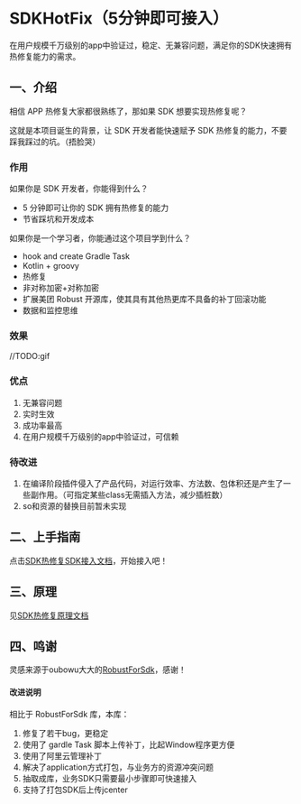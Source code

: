 # SDKHotFix（5分钟即可接入）

在用户规模千万级别的app中验证过，稳定、无兼容问题，满足你的SDK快速拥有热修复能力的需求。

## 一、介绍

相信 APP 热修复大家都很熟练了，那如果 SDK 想要实现热修复呢？

这就是本项目诞生的背景，让 SDK 开发者能快速赋予 SDK 热修复的能力，不要踩我踩过的坑。（捂脸哭）

### 作用

如果你是 SDK 开发者，你能得到什么？
- 5 分钟即可让你的 SDK 拥有热修复的能力
- 节省踩坑和开发成本

如果你是一个学习者，你能通过这个项目学到什么？
- hook and create Gradle Task
- Kotlin + groovy
- 热修复
- 非对称加密+对称加密
- 扩展美团 Robust 开源库，使其具有其他热更库不具备的补丁回滚功能
- 数据和监控思维

### 效果
//TODO:gif

### 优点

1. 无兼容问题
2. 实时生效
3. 成功率最高
4. 在用户规模千万级别的app中验证过，可信赖

### 待改进

1. 在编译阶段插件侵入了产品代码，对运行效率、方法数、包体积还是产生了一些副作用。（可指定某些class无需插入方法，减少插桩数）
2. so和资源的替换目前暂未实现 

## 二、上手指南

点击[SDK热修复SDK接入文档]()，开始接入吧！

## 三、原理

见[SDK热修复原理文档]()

## 四、鸣谢

灵感来源于oubowu大大的[RobustForSdk](https://github.com/oubowu/RobustForSdk)，感谢！

#### 改进说明
相比于 RobustForSdk 库，本库：
1. 修复了若干bug，更稳定
2. 使用了 gardle Task 脚本上传补丁，比起Window程序更方便
3. 使用了阿里云管理补丁
4. 解决了application方式打包，与业务方的资源冲突问题
5. 抽取成库，业务SDK只需要最小步骤即可快速接入
6. 支持了打包SDK后上传jcenter



